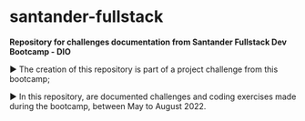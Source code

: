 # santander-fullstack

**Repository for challenges documentation from Santander Fullstack Dev  Bootcamp - DIO**

:arrow_forward: The creation of this repository is part of a project challenge from this bootcamp;

:arrow_forward: In this repository, are documented challenges and coding exercises made during the bootcamp, between May to August 2022.
